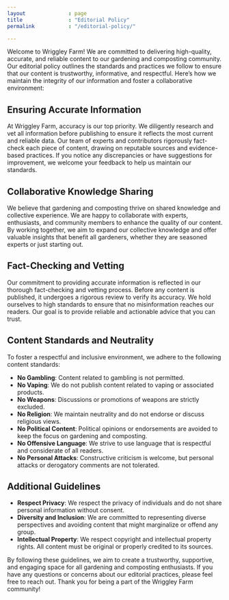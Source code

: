 ```yaml
---
layout              : page
title               : "Editorial Policy"
permalink           : "/editorial-policy/"

---
```


Welcome to Wriggley Farm! We are committed to delivering high-quality, accurate, and reliable content to our gardening and composting community. Our editorial policy outlines the standards and practices we follow to ensure that our content is trustworthy, informative, and respectful. Here’s how we maintain the integrity of our information and foster a collaborative environment:


## Ensuring Accurate Information

At Wriggley Farm, accuracy is our top priority. We diligently research and vet all information before publishing to ensure it reflects the most current and reliable data. Our team of experts and contributors rigorously fact-check each piece of content, drawing on reputable sources and evidence-based practices. If you notice any discrepancies or have suggestions for improvement, we welcome your feedback to help us maintain our standards.


## Collaborative Knowledge Sharing

We believe that gardening and composting thrive on shared knowledge and collective experience. We are happy to collaborate with experts, enthusiasts, and community members to enhance the quality of our content. By working together, we aim to expand our collective knowledge and offer valuable insights that benefit all gardeners, whether they are seasoned experts or just starting out.


## Fact-Checking and Vetting

Our commitment to providing accurate information is reflected in our thorough fact-checking and vetting process. Before any content is published, it undergoes a rigorous review to verify its accuracy. We hold ourselves to high standards to ensure that no misinformation reaches our readers. Our goal is to provide reliable and actionable advice that you can trust.


## Content Standards and Neutrality

To foster a respectful and inclusive environment, we adhere to the following content standards:



* **No Gambling**: Content related to gambling is not permitted.
* **No Vaping**: We do not publish content related to vaping or associated products.
* **No Weapons**: Discussions or promotions of weapons are strictly excluded.
* **No Religion**: We maintain neutrality and do not endorse or discuss religious views.
* **No Political Content**: Political opinions or endorsements are avoided to keep the focus on gardening and composting.
* **No Offensive Language**: We strive to use language that is respectful and considerate of all readers.
* **No Personal Attacks**: Constructive criticism is welcome, but personal attacks or derogatory comments are not tolerated.


## Additional Guidelines



* **Respect Privacy**: We respect the privacy of individuals and do not share personal information without consent.
* **Diversity and Inclusion**: We are committed to representing diverse perspectives and avoiding content that might marginalize or offend any group.
* **Intellectual Property**: We respect copyright and intellectual property rights. All content must be original or properly credited to its sources.

By following these guidelines, we aim to create a trustworthy, supportive, and engaging space for all gardening and composting enthusiasts. If you have any questions or concerns about our editorial practices, please feel free to reach out. Thank you for being a part of the Wriggley Farm community!